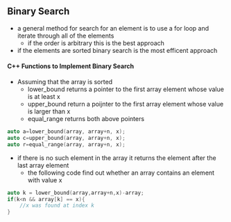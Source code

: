 ## Binary Search
- a general method for search for an element is to use a for loop and iterate through all of the elements 
	- if the order is arbitrary this is the best approach 
- if the elements are sorted binary search is the most efficent approach 

#### C++ Functions to Implement Binary Search
- Assuming that the array is sorted 
	- lower_bound returns a pointer to the first array element whose value is at least x 
	- upper_bound return a poijnter to the first array element whose value is larger than x 
	- equal_range returns both above pointers 
``` C++
auto a=lower_bound(array, array+n, x);
auto c=upper_bound(array, array+n, x);
auto r=equal_range(array, array+n, x);
```
- if there is no such element in the array it returns the element after the last array element
	- the following code find out whether an array contains an element with value x
```C++
auto k = lower_bound(array,array+n,x)-array;
if(k<n && array[k] == x){
	//x was found at index k
}
```